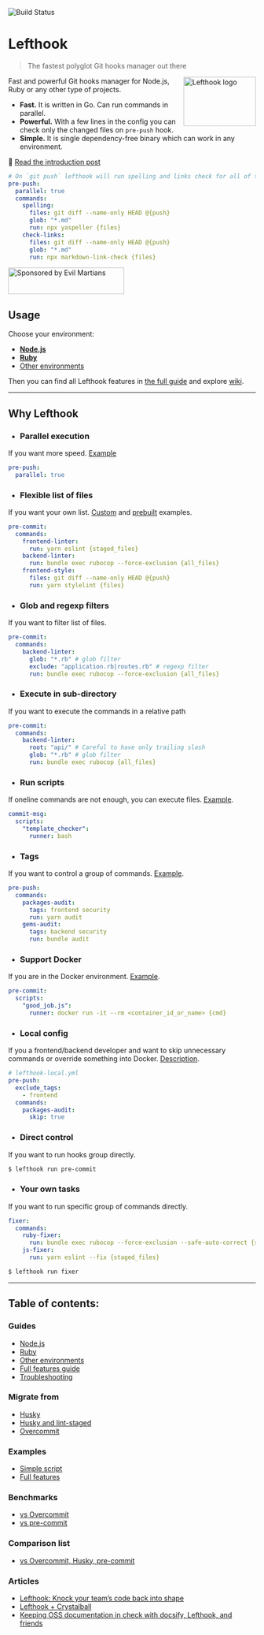 ![Build Status](https://api.travis-ci.org/Arkweid/lefthook.svg?branch=master)

# Lefthook

> The fastest polyglot Git hooks manager out there

<img align="right" width="147" height="100" title="Lefthook logo"
     src="./logo_sign.svg">

Fast and powerful Git hooks manager for Node.js, Ruby or any other type of projects.

* **Fast.** It is written in Go. Can run commands in parallel.
* **Powerful.** With a few lines in the config you can check only the changed files on `pre-push` hook.
* **Simple.** It is single dependency-free binary which can work in any environment.

📖 [Read the introduction post](https://evilmartians.com/chronicles/lefthook-knock-your-teams-code-back-into-shape?utm_source=lefthook)

```yml
# On `git push` lefthook will run spelling and links check for all of the changed files
pre-push:
  parallel: true
  commands:
    spelling:
      files: git diff --name-only HEAD @{push}
      glob: "*.md"
      run: npx yaspeller {files}
    check-links:
      files: git diff --name-only HEAD @{push}
      glob: "*.md"
      run: npx markdown-link-check {files}
```

<a href="https://evilmartians.com/?utm_source=lefthook">
<img src="https://evilmartians.com/badges/sponsored-by-evil-martians.svg" alt="Sponsored by Evil Martians" width="236" height="54"></a>

## Usage

Choose your environment:

* **[Node.js](./docs/node.md)**
* **[Ruby](./docs/ruby.md)**
* [Other environments](./docs/other.md)

Then you can find all Lefthook features in [the full guide](./docs/full_guide.md) and explore [wiki](https://github.com/Arkweid/lefthook/wiki).

***

## Why Lefthook

* ### **Parallel execution**
If you want more speed. [Example](./docs/full_guide.md#parallel-execution)

```yml
pre-push:
  parallel: true
```

* ### **Flexible list of files**
If you want your own list. [Custom](./docs/full_guide.md#custom-file-list) and [prebuilt](./docs/full_guide.md#select-specific-file-groups) examples.

```yml
pre-commit:
  commands:
    frontend-linter:
      run: yarn eslint {staged_files}
    backend-linter:
      run: bundle exec rubocop --force-exclusion {all_files}
    frontend-style:
      files: git diff --name-only HEAD @{push}
      run: yarn stylelint {files}
```

* ### **Glob and regexp filters**
If you want to filter list of files.

```yml
pre-commit:
  commands:
    backend-linter:
      glob: "*.rb" # glob filter
      exclude: "application.rb|routes.rb" # regexp filter
      run: bundle exec rubocop --force-exclusion {all_files}
```

* ### **Execute in sub-directory**
If you want to execute the commands in a relative path

```yml
pre-commit:
  commands:
    backend-linter:
      root: "api/" # Careful to have only trailing slash
      glob: "*.rb" # glob filter
      run: bundle exec rubocop {all_files}
```

* ### **Run scripts**

If oneline commands are not enough, you can execute files. [Example](./docs/full_guide.md#bash-script-example).

```yml
commit-msg:
  scripts:
    "template_checker":
      runner: bash
```

* ### **Tags**
If you want to control a group of commands. [Example](./docs/full_guide.md#skipping-commands-by-tags).

```yml
pre-push:
  commands:
    packages-audit:
      tags: frontend security
      run: yarn audit
    gems-audit:
      tags: backend security
      run: bundle audit
```

* ### **Support Docker**

If you are in the Docker environment. [Example](./docs/full_guide.md#referencing-commands-from-lefthookyml).

```yml
pre-commit:
  scripts:
    "good_job.js":
      runner: docker run -it --rm <container_id_or_name> {cmd}
```

* ### **Local config**

If you a frontend/backend developer and want to skip unnecessary commands or override something into Docker. [Description](./docs/full_guide.md#local-config).

```yml
# lefthook-local.yml
pre-push:
  exclude_tags:
    - frontend
  commands:
    packages-audit:
      skip: true
```

* ### **Direct control**

If you want to run hooks group directly.

```bash
$ lefthook run pre-commit
```

* ### **Your own tasks**

If you want to run specific group of commands directly.

```yml
fixer:
  commands:
    ruby-fixer:
      run: bundle exec rubocop --force-exclusion --safe-auto-correct {staged_files}
    js-fixer:
      run: yarn eslint --fix {staged_files}
```
```bash
$ lefthook run fixer
```


---

## Table of contents:

### Guides
* [Node.js](./docs/node.md)
* [Ruby](./docs/ruby.md)
* [Other environments](./docs/other.md)
* [Full features guide](./docs/full_guide.md)
* [Troubleshooting](https://github.com/Arkweid/lefthook/wiki/Troubleshooting)

### Migrate from
* [Husky](https://github.com/Arkweid/lefthook/wiki/Migration-from-husky)
* [Husky and lint-staged](https://github.com/Arkweid/lefthook/wiki/Migration-from-husky-with-lint-staged)
* [Overcommit](https://github.com/Arkweid/lefthook/wiki/Migration-from-overcommit)

### Examples
* [Simple script](https://github.com/Arkweid/lefthook/tree/master/examples/scripts)
* [Full features](https://github.com/Arkweid/lefthook/tree/master/examples/complete)

### Benchmarks
* [vs Overcommit](https://github.com/Arkweid/lefthook/wiki/Benchmark-lefthook-vs-overcommit)
* [vs pre-commit](https://github.com/Arkweid/lefthook/wiki/Benchmark-lefthook-vs-pre-commit)

### Comparison list
* [vs Overcommit, Husky, pre-commit](https://github.com/Arkweid/lefthook/wiki/Comparison-with-other-solutions)

### Articles
* [Lefthook: Knock your team’s code back into shape](https://evilmartians.com/chronicles/lefthook-knock-your-teams-code-back-into-shape?utm_source=lefthook)
* [Lefthook + Crystalball](https://evilmartians.com/chronicles/lefthook-crystalball-and-git-magic?utm_source=lefthook)
* [Keeping OSS documentation in check with docsify, Lefthook, and friends](https://evilmartians.com/chronicles/keeping-oss-documentation-in-check-with-docsify-lefthook-and-friends?utm_source=lefthook)

